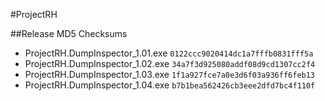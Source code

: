 #ProjectRH

##Release MD5 Checksums

* ProjectRH.DumpInspector_1.01.exe `0122ccc9020414dc1a7fffb0831fff5a`
* ProjectRH.DumpInspector_1.02.exe `34a7f3d925080addf08d9cd1307cc2f4`
* ProjectRH.DumpInspector_1.03.exe `1f1a927fce7a0e3d6f03a936ff6feb13`
* ProjectRH.DumpInspector_1.04.exe `b7b1bea562426cb3eee2dfd7bc4f110f`

